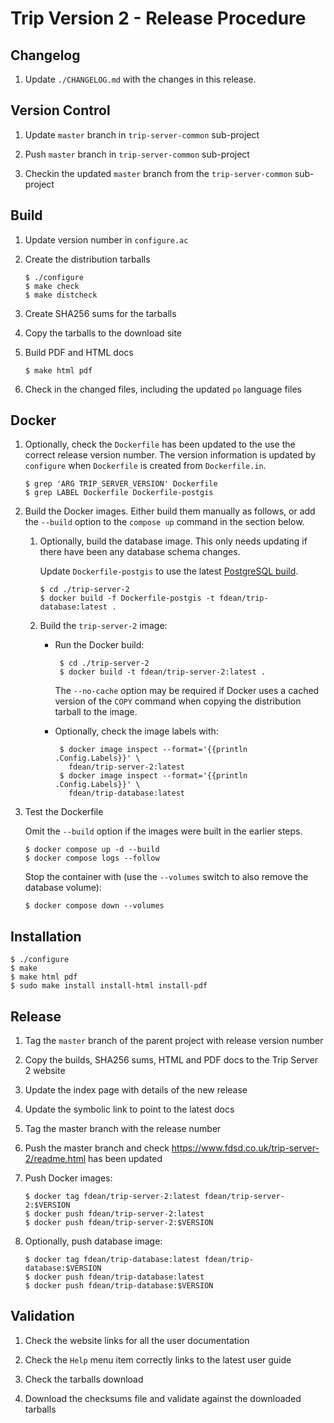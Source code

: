 # Trip Version 2 - Release Procedure

## Changelog

1.  Update `./CHANGELOG.md` with the changes in this release.

## Version Control

1.  Update `master` branch in `trip-server-common` sub-project

1.  Push `master` branch in `trip-server-common` sub-project

1.  Checkin the updated `master` branch from the `trip-server-common` sub-project

## Build

1.  Update version number in `configure.ac`

1.  Create the distribution tarballs

		$ ./configure
		$ make check
		$ make distcheck

1.  Create SHA256 sums for the tarballs

1.  Copy the tarballs to the download site

1.  Build PDF and HTML docs

		$ make html pdf

1.  Check in the changed files, including the updated `po` language files

## Docker

1.  Optionally, check the `Dockerfile` has been updated to the use the correct
	release version number.  The version information is updated by `configure`
	when `Dockerfile` is created from `Dockerfile.in`.

		$ grep 'ARG TRIP_SERVER_VERSION' Dockerfile
		$ grep LABEL Dockerfile Dockerfile-postgis

1.  Build the Docker images.  Either build them manually as follows, or add
    the `--build` option to the `compose up` command in the section below.

	1.  Optionally, build the database image.  This only needs updating if
		there have been any database schema changes.

		Update `Dockerfile-postgis` to use the latest
		[PostgreSQL build](https://hub.docker.com/_/postgres).

			$ cd ./trip-server-2
			$ docker build -f Dockerfile-postgis -t fdean/trip-database:latest .

	1.  Build the `trip-server-2` image:

		*  Run the Docker build:

				$ cd ./trip-server-2
				$ docker build -t fdean/trip-server-2:latest .

			The `--no-cache` option may be required if Docker uses a cached
			version of the `COPY` command when copying the distribution tarball to
			the image.

		*  Optionally, check the image labels with:

				$ docker image inspect --format='{{println .Config.Labels}}' \
				  fdean/trip-server-2:latest
				$ docker image inspect --format='{{println .Config.Labels}}' \
				  fdean/trip-database:latest

1.	Test the Dockerfile

	Omit the `--build` option if the images were built in the earlier steps.

		$ docker compose up -d --build
		$ docker compose logs --follow

	Stop the container with (use the `--volumes` switch to also remove
    the database volume):

		$ docker compose down --volumes

## Installation

	$ ./configure
	$ make
	$ make html pdf
	$ sudo make install install-html install-pdf

## Release

1.  Tag the `master` branch of the parent project with release version number

1.  Copy the builds, SHA256 sums, HTML and PDF docs to the Trip Server 2
    website

1.  Update the index page with details of the new release

1.  Update the symbolic link to point to the latest docs

1.  Tag the master branch with the release number

1.  Push the master branch and check
    <https://www.fdsd.co.uk/trip-server-2/readme.html> has been updated

1.  Push Docker images:

		$ docker tag fdean/trip-server-2:latest fdean/trip-server-2:$VERSION
		$ docker push fdean/trip-server-2:latest
		$ docker push fdean/trip-server-2:$VERSION

1.  Optionally, push database image:

		$ docker tag fdean/trip-database:latest fdean/trip-database:$VERSION
		$ docker push fdean/trip-database:latest
		$ docker push fdean/trip-database:$VERSION

## Validation

1.  Check the website links for all the user documentation

1.  Check the `Help` menu item correctly links to the latest user guide

1.  Check the tarballs download

1.  Download the checksums file and validate against the downloaded tarballs
